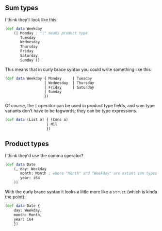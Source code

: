## Sum types

I think they'll look like this:

```clojure
(def data Weekday
    (| Monday ; "|" means product type
       Tuesday
       Wednesday
       Thursday
       Friday
       Saturday
       Sunday ))
```

This means that in curly brace syntax you could write something like this:

```clojure
(def data Weekday { Monday     | Tuesday
                  | Wednesday  | Thursday
                  | Friday     | Saturday
                  | Sunday
                  })
```

Of course, the `|` operator can be used in product type fields, and sum type variants don't have to be tagwords; they can be type expressions.

```clojure
(def data (List a) { (Cons a)
                   | Nil
                   })
```

## Product types

I think they'd use the comma operator?

```clojure
(def data Date
    (, day: Weekday
       month: Month ; where "Month" and "Weekday" are extant sum types
       year: i64
    ))
```

With the curly brace syntax it looks a little more like a `struct` (which is kinda the point):

```clojure
(def data Date {
    day: Weekday,
    month: Month,
    year: i64
    })
```
